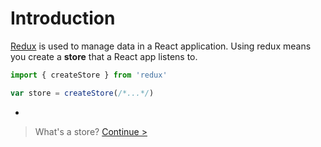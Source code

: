 # Introduction

[Redux](http://redux.js.org/) is used to manage data in a React application. Using redux means you create a **store** that a React app listens to.

```js
import { createStore } from 'redux'

var store = createStore(/*...*/)
```

-

> What's a store? [Continue >](stores.md)
